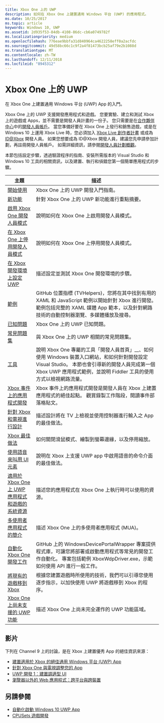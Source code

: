 ```yaml
---
title: Xbox One 上的 UWP
description: 如何在 Xbox One 上建置通用 Windows 平台 (UWP) 的應用程式。
ms.date: 10/25/2017
ms.topic: article
keywords: Windows 10, UWP
ms.assetid: 2d935f53-84db-4108-86dc-cb6a0749782f
ms.localizationpriority: medium
ms.openlocfilehash: 776eae9bbfa31d840964ca4622258eff0a2acfdc
ms.sourcegitcommit: 49d58bc66c1c9f2a4f81473bcb25af79e2b1088d
ms.translationtype: MT
ms.contentlocale: zh-TW
ms.lasthandoff: 12/11/2018
ms.locfileid: "8945312"
---
```

# <a name="uwp-on-xbox-one"></a>Xbox One 上的 UWP

在 Xbox One 上建置通用 Windows 平台 (UWP) App 的入門。

Xbox One 上的 UWP 支援開發應用程式和遊戲。 您要實驗、建立和測試 Xbox 上的遊戲或 Apps，並不需要是開發人員計畫的一份子。 您只需要是在[合作夥伴中心](https://partner.microsoft.com/dashboard)中的[開發人員帳戶](https://developer.microsoft.com/en-us/store/register)。 當您準備好要在 Xbox One 上發行和銷售遊戲，或是在 Windows 10 上運用 Xbox Live 時，您必須加入 [Xbox Live 創作者計畫](https://developer.microsoft.com/games/xbox/xboxlive/creator) 或成為 [ID@Xbox](http://www.xbox.com/Developers/id) 開發人員。 如果您想要成為 ID@Xbox 開發人員，建議您先申請參加計劃，再註冊開發人員帳戶。 如需詳細資訊，請參閱[開發人員計劃概觀](../xbox-live/developer-program-overview.md)。

本節包括設定步驟，透過驗證程序的指南、安裝所需版本的 Visual Studio 和 Windows 10 工具的相關資訊，以及建置、執行和偵錯您第一個簡單應用程式的步驟。 

| 主題      | 描述 |
|------------|-------------|
|[開始使用](getting-started.md)| Xbox One 上的 UWP 開發入門指南。 |
|[新功能](whats-new.md)| 針對 Xbox One 上的 UWP 新功能進行重點摘要。 |
|[啟用 Xbox One 開發人員模式](devkit-activation.md)| 說明如何在 Xbox One 上啟用開發人員模式。 |
|[在 Xbox One 上停用開發人員模式](devkit-deactivation.md)| 說明如何在 Xbox One 上停用開發人員模式。 |
|[在 Xbox 開發環境上設定 UWP](development-environment-setup.md)| 描述設定並測試 Xbox One 開發環境的步驟。 |
|[範例](samples.md)| GitHub 位置指標 (TVHelpers)，您將在其中找到有用的 XAML 和 JavaScript 範例以開始針對 Xbox 進行開發。 範例包括完整的 XAML 媒體 App 範本，以及針對網路技術的自動控制器瀏覽、多媒體播放及搜尋。 |
|[已知問題](known-issues.md)| Xbox One 上的 UWP 已知問題。 |
|[常見問題集](frequently-asked-questions.md)| 與 Xbox One 上的 UWP 相關的常見問題集。 |
|[工具](introduction-to-xbox-tools.md)| 說明 Xbox One 專屬的工具「開發人員首頁」__、如何使用 Windows 裝置入口網站，和如何針對開發設定 Visual Studio。 本節也會引導新的開發人員完成第一個 Xbox UWP 應用程式範例，並說明 Fiddler 工具的使用方式以檢視網路流量。 |
| [Xbox 事件上的應用程式開發](https://developer.microsoft.com/windows/projects/campaigns/app-dev-on-xbox-event) | Xbox 事件上的應用程式開發是開發人員在 Xbox 上建置應用程式的絕佳起點。 觀賞錄製工作階段，閱讀事件部落格貼文。 |
|[針對 Xbox 和電視進行設計](../design/devices/designing-for-tv.md)| 描述設計將在 TV 上檢視並使用控制器進行輸入之 App 的最佳做法。 |
|[Xbox 最佳做法](tailoring-for-xbox.md)| 如何關閉滑鼠模式、繪製到螢幕邊緣，以及停用縮放。 |
|[使用語音來叫用 UI 元素](ves-on-xbox.md)| 說明在 Xbox 上支援 UWP app 中啟用語音的命令介面的最佳做法。 |
|[適用於 Xbox One 上 UWP 應用程式和遊戲的系統資源](system-resource-allocation.md)| 描述您的應用程式在 Xbox One 上執行時可以使用的資源。 |
|[多使用者應用程式的簡介](multi-user-applications.md)| 描述 Xbox One 上的多使用者應用程式 (MUA)。 |
| [自動化 Xbox One 開發工作](https://github.com/Microsoft/WindowsDevicePortalWrapper/tree/v0.9.4) | GitHub 上的 WindowsDevicePortalWrapper 專案提供程式庫，可讓您將部署或啟動應用程式等常見的開發工作自動化。 專案包括範例 XboxWdpDriver.exe，示範如何使用 API 進行一般工作。 |
|[將現有的遊戲移到 Xbox](development-lanes-landing.md)|根據您建置遊戲時所使用的技術，我們可以引導您使用逐步指示，以加快使用 UWP 將遊戲移到 Xbox 的程序。|
|[Xbox One 上尚未支援的 UWP 功能](http://go.microsoft.com/fwlink/p/?LinkId=760755)|  描述 Xbox One 上尚未完全運作的 UWP 功能區域。|

## <a name="videos"></a>影片

下列在 Channel 9 上的討論，是在 Xbox 上建置優秀 App 的絕佳資訊來源：

* [建置適用於 Xbox 的絕佳通用 Windows 平台 (UWP) App](https://channel9.msdn.com/Events/Build/2016/B883)
* [針對 Xbox One 與電視調整您的 App](https://channel9.msdn.com/Events/Build/2016/T651-R1)
* [UWP 開發 1：建置調適型 UI](https://channel9.msdn.com/Events/Build/2016/L724-R1)
* [瀏覽器以外的 Web 應用程式：跨平台與跨裝置](https://channel9.msdn.com/Events/Build/2016/B888)

## <a name="see-also"></a>另請參閱

- [自動化啟動 Windows 10 UWP App](automate-launching-uwp-apps.md)
- [CPUSets 遊戲開發](cpusets-games.md)
